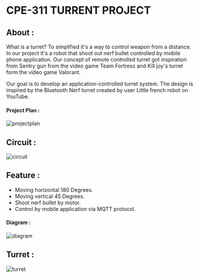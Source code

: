# CPE-311 TURRENT PROJECT
## About :

What is a turret? To simplified it's a way to control weapon from a distance. In our project it's a robot that shoot out nerf bullet controlled by mobile phone application. Our concept of remote controlled turret got inspiration from Sentry gun from the video game Team Fortress and Kill joy's turret form the video game Valorant.

Our goal is to develop an application-controlled turret system. The design is inspired by the Bluetooth Nerf turret created by user Little french robot on YouTube.

#### Project Plan :
![projectplan](https://github.com/Phanxv/2566-CPE311-Kokujin/assets/152508503/6620b665-d0c2-4eea-89c3-b06785178c7f)


## Circuit :
![circuit](https://github.com/Phanxv/2566-CPE311-Kokujin/assets/152508503/9910f9d9-f25b-42a2-9790-3986731a7942)

## Feature :
- Moving horizontal 180 Degrees.
- Moving vertical 45 Degrees.
- Shoot nerf bullet by motor.
- Control by mobile application via MQTT protocol.
  
#### Diagram :
![diagram](https://github.com/Phanxv/2566-CPE311-Kokujin/assets/152508503/8f724948-c476-455c-bf82-6836938f145d)

## Turret :
![turret](https://github.com/Phanxv/2566-CPE311-Kokujin/assets/152508503/282f8b8c-b7ce-4760-8438-73e778eb6071)

